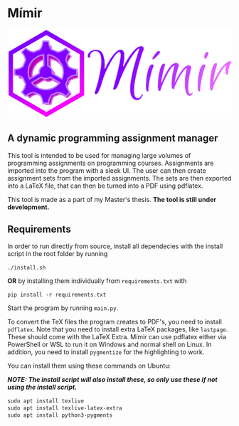 # Mímir
 ![Mímir logo](resource/logoV3.png)
 ## A dynamic programming assignment manager

 This tool is intended to be used for managing large volumes of programming assignments on programming courses. Assignments are imported into the program with a sleek UI. The user can then create assignment sets from the imported assignments. The sets are then exported into a LaTeX file, that can then be turned into a PDF using pdflatex.

 This tool is made as a part of my Master's thesis. 
 **The tool is still under development.**

 ## Requirements

 In order to run directly from source, install all dependecies with the install script in the root folder by running
 
 ```
 ./install.sh
 ```
**OR** by installing them individually from `requirements.txt` with
 ```
 pip install -r requirements.txt
 ```

 Start the program by running `main.py`.

 To convert the TeX files the program creates to PDF's, you need to install `pdflatex`. Note that you need to install extra LaTeX packages, like `lastpage`. These should come with the LaTeX Extra. Mímir can use pdflatex either via PowerShell or WSL to run it on Windows and normal shell on Linux. In addition, you need to install `pygmentize` for the highlighting to work.
 
 You can install them using these commands on Ubuntu:

 _**NOTE: The install script will also install these, so only use these if not using the install script.**_

 ```
sudo apt install texlive
sudo apt install texlive-latex-extra
sudo apt install python3-pygments
```
